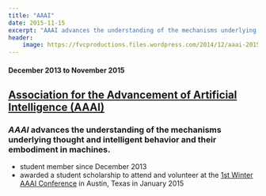 ```yaml
---
title: "AAAI"
date: 2015-11-15
excerpt: "AAAI advances the understanding of the mechanisms underlying thought and intelligent behavior and their embodiment in machines."
header:
    image: https://fvcproductions.files.wordpress.com/2014/12/aaai-2015-001.jpg
---
```


#### December 2013 to November 2015

[Association for the Advancement of Artificial Intelligence (AAAI)](http://www.aaai.org/)
-----------------------------------------------------------------------------------------

### *AAAI* advances the understanding of the mechanisms underlying thought and intelligent behavior and their embodiment in machines.

-   student member since December 2013
-   awarded a student scholarship to attend and volunteer at the [1st
    Winter AAAI
    Conference](http://www.aaai.org/Conferences/AAAI/aaai15.php) in
    Austin, Texas in January 2015